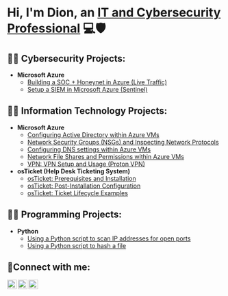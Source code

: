 <h1>Hi, I'm Dion, an <a href="https://www.linkedin.com/in/dion-alexander-682b04233/">IT and Cybersecurity Professional</a> 💻🛡</h1>

<h2>👨‍💻 Cybersecurity Projects:</h2>

- <b>Microsoft Azure</b>
  - [Building a SOC + Honeynet in Azure (Live Traffic)](https://github.com/DionAlexander1/Building-a-SOC-Honeynet-in-Azure-Live-Traffic-)                        
  - [Setup a SIEM in Microsoft Azure (Sentinel)](https://github.com/DionAlexander1/Setup-a-SIEM-in-Microsoft-Azure-Sentinel-)

<h2>👨‍💻 Information Technology Projects:</h2>

- <b>Microsoft Azure</b>
  - [Configuring Active Directory within Azure VMs](https://github.com/DionAlexander1/Configuring-Active-Directory-with-Azure-VM-s)
  - [Network Security Groups (NSGs) and Inspecting Network Protocols](https://github.com/DionAlexander1/Network-Security-Groups-and-inspecting-traffic-between-Azure-Virtual-Machines-NSG-s-)
  - [Configuring DNS settings within Azure VMs](https://github.com/DionAlexander1/Configuring-DNS-settings-within-Azure)
  - [Network File Shares and Permissions within Azure VMs](https://github.com/DionAlexander1/Network-file-shares-and-positions-within-Azure-VMs)
  - [VPN: VPN Setup and Usage (Proton VPN)](https://github.com/DionAlexander1/VPN-setup)
- <b>osTicket (Help Desk Ticketing System)</b>
  - [osTicket: Prerequisites and Installation](https://github.com/chrisignas/osticket-prereqs)
  - [osTicket: Post-Installation Configuration](https://github.com/chrisignas/post-install-config)
  - [osTicket: Ticket Lifecycle Examples](https://github.com/chrisignas/ticket-lifecycle)
    
<h2>👨‍💻 Programming Projects:</h2>

- <b>Python</b>
  - [Using a Python script to scan IP addresses for open ports](https://github.com/chrisignas/configure-network-file-shares-and-permissions)
  - [Using a Python script to hash a file](https://github.com/sidiaz1991/VPN-setup)


<h2>🤳Connect with me:</h2>

[<img align="left" alt="Chris | Twitter" width="22px" src="https://cdn.jsdelivr.net/npm/simple-icons@v3/icons/twitter.svg" />][twitter]
[<img align="left" alt="Chris | LinkedIn" width="22px" src="https://cdn.jsdelivr.net/npm/simple-icons@v3/icons/linkedin.svg" />][linkedin]
[<img align="left" alt="Chris | Instagram" width="22px" src="https://cdn.jsdelivr.net/npm/simple-icons@v3/icons/instagram.svg" />][instagram]

[twitter]: https://twitter.com/
[instagram]: https://www.instagram.com/
[linkedin]: https://www.linkedin.com/in/dion-alexander-682b04233/
